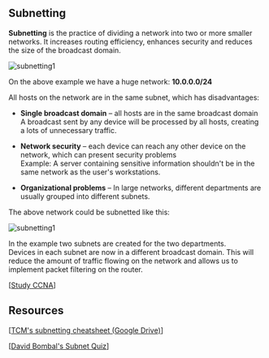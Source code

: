 ## Subnetting

**Subnetting** is the practice of dividing a network into two or more smaller networks.
It increases routing efficiency, enhances security and reduces the size of the broadcast domain.

<img src="https://www.dropbox.com/s/o7j6hhf6tfzzil7/subnetting1.jpg?dl=1" alt="subnetting1" class="inline" />

On the above example we have a huge network: **10.0.0.0/24**<br>

All hosts on the network are in the same subnet, which has disadvantages:

- **Single broadcast domain** – all hosts are in the same broadcast domain<br>
  A broadcast sent by any device will be processed by all hosts, creating a lots of unnecessary traffic.

- **Network security** – each device can reach any other device on the network, which can present security problems<br>
  Example: A server containing sensitive information shouldn't be in the same network as the user's workstations.

- **Organizational problems** – In large networks, different departments are usually grouped into different subnets.

The above network could be subnetted like this:

<img src="https://www.dropbox.com/s/mhw7w8y90k7k0pe/subnetting2.jpg?dl=1" alt="subnetting1" class="inline" />

In the example two subnets are created for the two departments.<br>
Devices in each subnet are now in a different broadcast domain.
This will reduce the amount of traffic flowing on the network and allows us to implement packet filtering on the router.

[[Study CCNA](https://study-ccna.com/subnetting-explained/)]

## Resources

[[TCM's subnetting cheatsheet (Google Drive)](https://docs.google.com/spreadsheets/d/1Bcl8rzfd_2VgBsBx-kzXq406avIIOCqLTN9fvCt063Y/edit?usp=sharing)]

[[David Bombal's Subnet Quiz](https://davidbombal.com/subnet-quiz/)]
